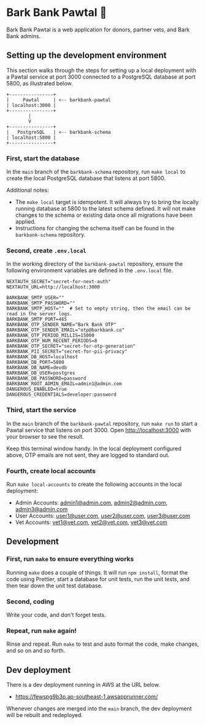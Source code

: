 # Bark Bank Pawtal 🐾

Bark Bank Pawtal is a web application for donors, partner vets, and Bark Bank admins.

## Setting up the development environment

This section walks through the steps for setting up a local deployment with a Pawtal service at port 3000 connected to a PostgreSQL database at port 5800, as illustrated below.

```
+----------------+
|     Pawtal     | <-- barkbank-pawtal
| localhost:3000 |
+----------------+
        |
        V
+----------------+
|   PostgreSQL   | <-- barkbank-schema
| localhost:5800 |
+----------------+
```

### First, start the database

In the `main` branch of the `barkbank-schema` repository, run `make local` to create the local PostgreSQL database that listens at port 5800.

Additional notes:

- The `make local` target is idempotent. It will always try to bring the locally running database at 5800 to the latest schema defined. It will not make changes to the schema or existing data once all migrations have been applied.
- Instructions for changing the schema itself can be found in the `barkbank-schema` repository.

### Second, create `.env.local`

In the working directory of the `barkbank-pawtal` repository, ensure the following environment variables are defined in the `.env.local` file.

```
NEXTAUTH_SECRET="secret-for-next-auth"
NEXTAUTH_URL=http://localhost:3000

BARKBANK_SMTP_USER=""
BARKBANK_SMTP_PASSWORD=""
BARKBANK_SMTP_HOST=""  # Set to empty string, then the email can be read in the server logs.
BARKBANK_SMTP_PORT=465
BARKBANK_OTP_SENDER_NAME="Bark Bank OTP"
BARKBANK_OTP_SENDER_EMAIL="otp@barkbank.co"
BARKBANK_OTP_PERIOD_MILLIS=15000
BARKBANK_OTP_NUM_RECENT_PERIODS=8
BARKBANK_OTP_SECRET="secret-for-otp-generation"
BARKBANK_PII_SECRET="secret-for-pii-privacy"
BARKBANK_DB_HOST=localhost
BARKBANK_DB_PORT=5800
BARKBANK_DB_NAME=devdb
BARKBANK_DB_USER=postgres
BARKBANK_DB_PASSWORD=password
BARKBANK_ROOT_ADMIN_EMAIL=admin1@admin.com
DANGEROUS_ENABLED=true
DANGEROUS_CREDENTIALS=developer:password
```

### Third, start the service

In the `main` branch of the `barkbank-pawtal` repository, run `make run` to start a Pawtal service that listens on port 3000. Open [http://localhost:3000](http://localhost:3000) with your browser to see the result.

Keep this terminal window handy. In the local deployment configured above, OTP emails are not sent, they are logged to standard out.

### Fourth, create local accounts

Run `make local-accounts` to create the following accounts in the local deployment:

- Admin Accounts: admin1@admin.com, admin2@admin.com, admin3@admin.com
- User Accounts: user1@user.com, user2@user.com, user3@user.com
- Vet Accounts: vet1@vet.com, vet2@vet.com, vet3@vet.com

## Development

### First, run `make` to ensure everything works

Running `make` does a couple of things. It will run `npm install`, format the code using Prettier, start a database for unit tests, run the unit tests, and then tear down the unit test database.

### Second, coding

Write your code, and don't forget tests.

### Repeat, run `make` again!

Rinse and repeat. Run `make` to test and auto format the code, make changes, and so on and so forth.

## Dev deployment

There is a dev deployment running in AWS at the URL below.

- https://fewspg9b3p.ap-southeast-1.awsapprunner.com/

Whenever changes are merged into the `main` branch, the dev deployment will be rebuilt and redeployed.
